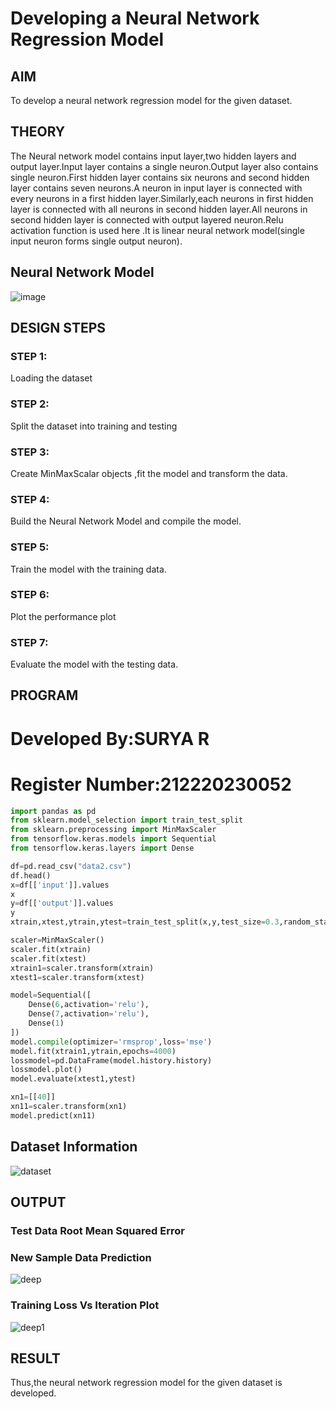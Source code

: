 # Developing a Neural Network Regression Model

## AIM

To develop a neural network regression model for the given dataset.

## THEORY
The Neural network model contains input layer,two hidden layers and output layer.Input layer contains a single neuron.Output layer also contains single neuron.First hidden layer contains six neurons and second hidden layer contains seven neurons.A neuron in input layer is connected with every neurons in a first hidden layer.Similarly,each neurons in first hidden layer is connected with all neurons in second hidden layer.All neurons in second hidden layer is connected with output layered neuron.Relu activation function is used here .It is linear neural network model(single input neuron forms single output neuron).

## Neural Network Model
![image](https://user-images.githubusercontent.com/75236145/187084682-888ef484-983a-4ec9-b538-f661b630d2b8.png)

## DESIGN STEPS

### STEP 1:

Loading the dataset

### STEP 2:

Split the dataset into training and testing

### STEP 3:

Create MinMaxScalar objects ,fit the model and transform the data.

### STEP 4:

Build the Neural Network Model and compile the model.

### STEP 5:

Train the model with the training data.

### STEP 6:

Plot the performance plot

### STEP 7:

Evaluate the model with the testing data.

## PROGRAM

# Developed By:SURYA R
# Register Number:212220230052
```python
import pandas as pd
from sklearn.model_selection import train_test_split
from sklearn.preprocessing import MinMaxScaler
from tensorflow.keras.models import Sequential
from tensorflow.keras.layers import Dense

df=pd.read_csv("data2.csv")
df.head()
x=df[['input']].values
x
y=df[['output']].values
y
xtrain,xtest,ytrain,ytest=train_test_split(x,y,test_size=0.3,random_state=40)

scaler=MinMaxScaler()
scaler.fit(xtrain)
scaler.fit(xtest)
xtrain1=scaler.transform(xtrain)
xtest1=scaler.transform(xtest)

model=Sequential([
    Dense(6,activation='relu'),
    Dense(7,activation='relu'),
    Dense(1)
])
model.compile(optimizer='rmsprop',loss='mse')
model.fit(xtrain1,ytrain,epochs=4000)
lossmodel=pd.DataFrame(model.history.history)
lossmodel.plot()
model.evaluate(xtest1,ytest)

xn1=[[40]]
xn11=scaler.transform(xn1)
model.predict(xn11)
```

## Dataset Information
![dataset](https://user-images.githubusercontent.com/75236145/187084598-b28e0ddc-25c0-45fa-b6a6-c08bca02ba12.jpeg)


## OUTPUT
### Test Data Root Mean Squared Error
### New Sample Data Prediction
![deep](https://user-images.githubusercontent.com/75236145/187084617-ff2b9aaa-5afc-4729-8de0-911441f66c2a.jpeg)

### Training Loss Vs Iteration Plot
![deep1](https://user-images.githubusercontent.com/75236145/187084744-c0290a4f-4fdc-4c82-be57-f9c89d8023c4.jpeg)


## RESULT
Thus,the neural network regression model for the given dataset is developed.
